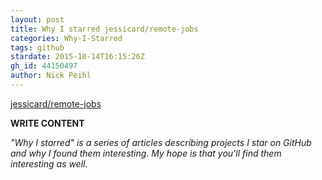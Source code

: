 ```yaml
---
layout: post
title: Why I starred jessicard/remote-jobs
categories: Why-I-Starred
tags: github
stardate: 2015-10-14T16:15:26Z
gh_id: 44150497
author: Nick Peihl
---
```


[jessicard/remote-jobs](https://github.com/jessicard/remote-jobs)

**WRITE CONTENT**

*"Why I starred" is a series of articles describing projects I star on GitHub and why I found them interesting. My hope is that you'll find them interesting as well.*

